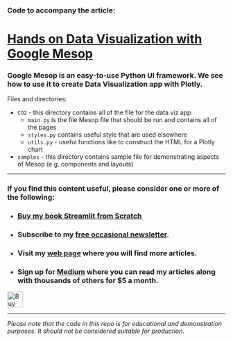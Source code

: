 ### Code to accompany the article:


# [Hands on Data Visualization with Google Mesop](https://datavizandai.github.io/2024/10/26/atavizmesop.html) 

### Google Mesop is an easy-to-use Python UI framework. We see how to use it to create Data Visualization app with Plotly.

Files and directories:

- ``CO2`` - this directory contains all of the file for the data viz app
    - ``main.py`` is the file Mesop file that should be run and contains all of the pages
    - ``styles.py`` contains useful style that are used elsewhere
    - ``utils.py`` - useful functions like to construct the HTML for a Plotly chart
- ``samples`` - this directory contains sample file for demonstrating aspects of Mesop (e.g. components and layouts)

---
### If you find this content useful, please consider one or more of the following:


-  ### [Buy my book Streamlit from Scratch](https://alanjones2.github.io/streamlitfromscratch/)
-  ### Subscribe to my [free occasional newsletter](https://technofile.substack.com/).
-  ### Visit my [web page](alanjones2.github.io) where you will find more articles.
-  ### Sign up for [Medium](https://medium.com/@alan-jones) where you can read my articles along with thousands of others for $5 a month.  

<a href='https://ko-fi.com/M4M64THKG' target='_blank'><img height='36' style='border:0px;height:36px;' src='https://storage.ko-fi.com/cdn/kofi2.png?v=3' border='0' alt='Buy Me a Coffee at ko-fi.com' /></a>

---

_Please note that the code in this repo is for educational and demonstration purposes. It should not be considered suitable for production._
